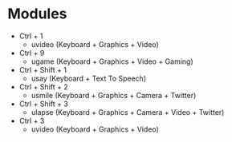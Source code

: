 # Modules

- Ctrl + 1
  - uvideo (Keyboard + Graphics + Video)
- Ctrl + 9
  - ugame (Keyboard + Graphics + Video + Gaming)
- Ctrl + Shift + 1
  - usay (Keyboard + Text To Speech)
- Ctrl + Shift + 2
  - usmile (Keyboard + Graphics + Camera + Twitter)
- Ctrl + Shift + 3
  - ulapse (Keyboard + Graphics + Camera + Video + Twitter)
- Ctrl + 3
  - uvideo (Keyboard + Graphics + Video)

